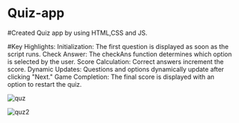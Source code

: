 # Quiz-app

#Created Quiz app by using HTML,CSS and JS.

#Key Highlights: Initialization: The first question is displayed as soon as the script runs. Check Answer: The checkAns function determines which option is selected by the user. Score Calculation: Correct answers increment the score. Dynamic Updates: Questions and options dynamically update after clicking "Next." Game Completion: The final score is displayed with an option to restart the quiz.




![quz](https://github.com/user-attachments/assets/ff7a1b91-0acf-43f2-b89d-032d9b8c2250)


![quz2](https://github.com/user-attachments/assets/34126e23-e351-478d-8a03-0988ddbc2e5c)
